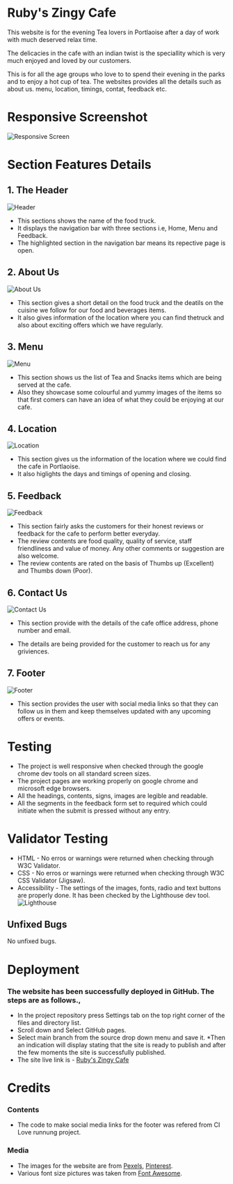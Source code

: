 # Ruby's Zingy Cafe
This website is for the evening Tea lovers in Portlaoise after a day of work with much deserved relax time.

The delicacies in the cafe with an indian twist is the speciallity which is very much enjoyed and loved by our customers.

This is for all the age groups who love to to spend their evening in the parks and to enjoy a hot cup of tea. The websites provides all the details such as about us. menu, location, timings, contat, feedback etc.

# Responsive Screenshot
![Responsive Screen](/assets/images/responsive-screen.jpg)

# Section Features Details

## 1. The Header
![Header](/assets/images/header.jpg)

* This sections shows the name of the food truck.
* It displays the navigation bar with three sections i.e, Home, Menu and Feedback.
* The highlighted section in the navigation bar means its repective page is open.

## 2. About Us
![About Us](/assets/images/about-us.jpg)

* This section gives a short detail on the food truck and the deatils on the cuisine we follow for our food and beverages items.
* It also gives information of the location where you can find thetruck and also about exciting offers which we have regularly.

## 3. Menu
![Menu](/assets/images/menu.jpg)

* This section shows us the list of Tea and Snacks items which are being served at the cafe.
* Also they showcase some colourful and yummy images of the items so that first comers can have an idea of what they could be enjoying at our cafe.

## 4. Location
![Location](/assets/images/location.jpg)

* This section gives us the information of the location  where we could find the cafe in Portlaoise.
* It also higlights the days and timings of opening and closing.

## 5. Feedback
![Feedback](/assets/images/feedback.jpg)

* This section fairly asks the customers for their honest reviews or feedback for the cafe to perform better everyday.
* The review contents are food quality, quality of service, staff friendliness and value of money. Any other comments or suggestion are also welcome.
* The review contents are rated on the basis of Thumbs up (Excellent) and Thumbs down (Poor).

## 6. Contact Us
![Contact Us](/assets/images/contact-us.jpg)

* This section provide with the details of the cafe office address, phone number and email.

* The details are being provided for the customer to reach us for any griviences.

## 7. Footer
![Footer](/assets/images/footer.jpg)

* This section provides the user with social media links so that they can follow us in them and keep themselves updated with any upcoming offers or events.

# Testing

* The project is well responsive when checked through the google chrome dev tools on all standard screen sizes.
* The project pages are working properly on google chrome and microsoft edge browsers.
* All the headings, contents, signs, images are legible and readable.
* All the segments in the feedback form set to required which could initiate when the submit is pressed without any entry.

# Validator Testing

* HTML - No erros or warnings were returned when checking through W3C Validator.
* CSS - No erros or warnings were returned when checking through W3C CSS Validator (Jigsaw).
* Accessibility - The settings of the images, fonts, radio and text buttons are properly done. It has been checked by the Lighthouse dev tool.
![Lighthouse](/assets/images/accessibility.jpg)

## Unfixed Bugs
No unfixed bugs.

# Deployment

### The website has been successfully deployed in GitHub. The steps are as follows.,
* In the project repository press Settings tab on the top right corner of the files and directory list.
* Scroll down and Select GitHub pages.
* Select main branch from the source drop down menu and save it.
*Then an indication will display stating that the site is ready to publish and after the few moments the site is successfully published.
* The site live link is - [Ruby's Zingy Cafe](https://salwina.github.io/rubys-zingy-cafe/) 

# Credits

### Contents
* The code to make social media links for the footer was refered from CI Love runnung project.

### Media
* The images for the website are from [Pexels](https://www.pexels.com/), [Pinterest](https://www.pinterest.ie/).
* Various font size pictures was taken from [Font Awesome](https://fontawesome.com/).
